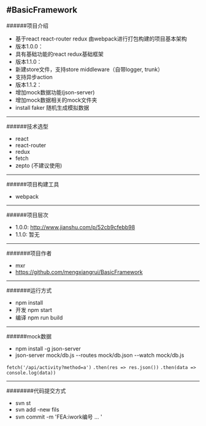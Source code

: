 #BasicFramework
-------------
######项目介绍
* 基于react react-router redux 由webpack进行打包构建的项目基本架构
* 版本1.0.0：
* 	具有基础功能的react redux基础框架
* 版本1.1.0：
*   新建store文件，支持store middleware（自带logger, trunk）
*	支持异步action
* 版本1.1.2：
*	增加mock数据功能(json-server)
*   增加mock数据相关的mock文件夹
*   install faker 随机生成模拟数据

------------
######技术选型
* react
* react-router
* redux
* fetch
* zepto (不建议使用)

------------
######项目构建工具
* webpack

------------
######项目层次
* 1.0.0: http://www.jianshu.com/p/52cb9cfebb98
* 1.1.0: 暂无

------------
#######项目作者
* mxr
* https://github.com/mengxiangrui/BasicFramework

------------
#######运行方式
* npm install
* 开发 npm start
* 编译 npm run build

-------------
######mock数据
* npm install -g json-server
* json-server mock/db.js --routes mock/db.json --watch mock/db.js

`fetch('/api/activity?method=a')`
`.then(res => res.json())`
`.then(data => console.log(data))`

-------------
########代码提交方式
* svn st
* svn add -new fils
* svn commit -m 'FEA:iwork编号 ... '
